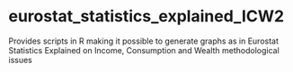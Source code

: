 # eurostat_statistics_explained_ICW2
Provides scripts in R making it possible to generate graphs as in Eurostat Statistics Explained on Income, Consumption and Wealth methodological issues
